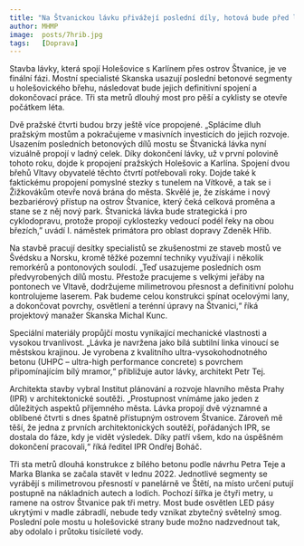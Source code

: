 ```yaml
---
title: "Na Štvanickou lávku přivážejí poslední díly, hotová bude před létem"
author: MHMP
image:  posts/7hrib.jpg
tags:   [Doprava]
---
```


Stavba lávky, která spojí Holešovice s Karlínem přes ostrov Štvanice, je ve finální fázi. Mostní specialisté Skanska usazují poslední betonové segmenty u holešovického břehu, následovat bude jejich definitivní spojení a dokončovací práce. Tři sta metrů dlouhý most pro pěší a cyklisty se otevře počátkem léta.

Dvě pražské čtvrti budou brzy ještě více propojené. „Splácíme dluh pražským mostům a pokračujeme v masivních investicích do jejich rozvoje. Usazením posledních betonových dílů mostu se Štvanická lávka nyní vizuálně propojí v ladný celek. Díky dokončení lávky, už v první polovině tohoto roku, dojde k propojení pražských Holešovic a Karlína. Spojení dvou břehů Vltavy obyvatelé těchto čtvrtí potřebovali roky. Dojde také k faktickému propojení pomyslné stezky s tunelem na Vítkově, a tak se i Žižkovákům otevře nová brána do města. Skvělé je, že získáme i nový bezbariérový přístup na ostrov Štvanice, který čeká celková proměna a stane se z něj nový park. Štvanická lávka bude strategická i pro cyklodopravu, protože propojí cyklostezky vedoucí podél řeky na obou březích,” uvádí I. náměstek primátora pro oblast dopravy Zdeněk Hřib.

Na stavbě pracují desítky specialistů se zkušenostmi ze staveb mostů ve Švédsku a Norsku, kromě těžké pozemní techniky využívají i několik remorkérů a pontonových soulodí. „Teď usazujeme posledních osm předvyrobených dílů mostu. Přestože pracujeme s velkými jeřáby na pontonech ve Vltavě, dodržujeme milimetrovou přesnost a definitivní polohu kontrolujeme laserem. Pak budeme celou konstrukci spínat ocelovými lany, a dokončovat povrchy, osvětlení a terénní úpravy na Štvanici,“ říká projektový manažer Skanska Michal Kunc.

Speciální materiály propůjčí mostu vynikající mechanické vlastnosti a vysokou trvanlivost. „Lávka je navržena jako bílá subtilní linka vinoucí se městskou krajinou. Je vyrobena z kvalitního ultra-vysokohodnotného betonu (UHPC – ultra-high performance concrete) s povrchem připomínajícím bílý mramor,“ přibližuje autor lávky, architekt Petr Tej.

Architekta stavby vybral Institut plánování a rozvoje hlavního města Prahy (IPR) v architektonické soutěži. „Prostupnost vnímáme jako jeden z důležitých aspektů příjemného města. Lávka propojí dvě významné a oblíbené čtvrti s dnes špatně přístupným ostrovem Štvanice. Zároveň mě těší, že jedna z prvních architektonických soutěží, pořádaných IPR, se dostala do fáze, kdy je vidět výsledek. Díky patří všem, kdo na úspěšném dokončení pracovali,“ říká ředitel IPR Ondřej Boháč.

Tři sta metrů dlouhá konstrukce z bílého betonu podle návrhu Petra Teje a Marka Blanka se začala stavět v lednu 2022. Jednotlivé segmenty se vyrábějí s milimetrovou přesností v panelárně ve Štětí, na místo určení putují postupně na nákladních autech a lodích. Pochozí šířka je čtyři metry, u ramene na ostrov Štvanice pak tři metry. Most bude osvětlen LED pásy ukrytými v madle zábradlí, nebude tedy vznikat zbytečný světelný smog. Poslední pole mostu u holešovické strany bude možno nadzvednout tak, aby odolalo i průtoku tisícileté vody.
